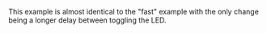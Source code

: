 This example is almost identical to the "fast" example with the only change being a longer delay between toggling the LED.
